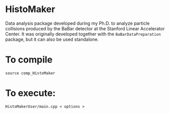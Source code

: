 # HistoMaker
Data analysis package developed during my Ph.D. to analyze particle collisions produced by the BaBar detector at the Stanford Linear Accelerator Center. It was originally developed together with the `BaBarDataPreparation` package, but it can also be used standalone.

# To compile
```source comp_HistoMaker```

# To execute:
```HistoMakerUser/main.cpp < options >```

